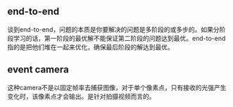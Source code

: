 ## end-to-end
谈到end-to-end，问题的本质是你要解决的问题是多阶段的或多步的。如果分阶段学习的话，第一阶段的最优解不能保证第二阶段的问题达到最优。end-to-end指的是把他们堆在一起来优化，确保最后阶段的解达到最优。
## event camera
这种camera不是以固定帧率去捕获图像，对于单个像素点，只有接收的光强产生变化时，该像素点才会输出。是针对拍摄视频而言的。